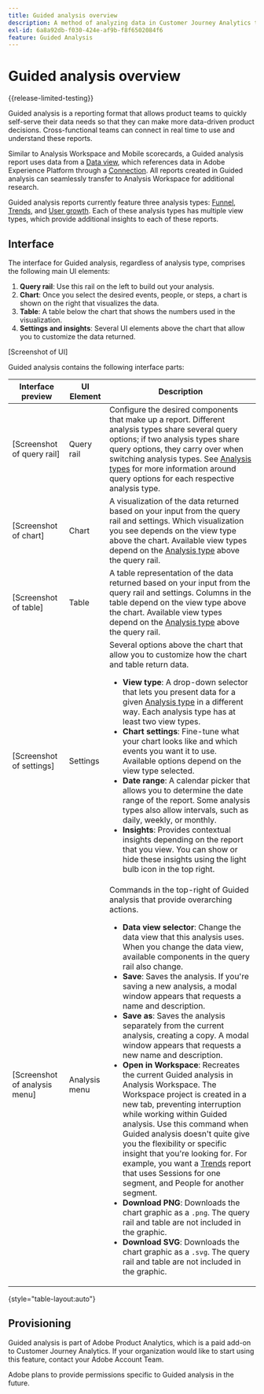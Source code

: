 ```yaml
---
title: Guided analysis overview
description: A method of analyzing data in Customer Journey Analytics that lets product teams easily generate reports and insights.
exl-id: 6a8a92db-f030-424e-af9b-f8f6502084f6
feature: Guided Analysis
---
```

# Guided analysis overview

{{release-limited-testing}}

Guided analysis is a reporting format that allows product teams to quickly self-serve their data needs so that they can make more data-driven product decisions. Cross-functional teams can connect in real time to use and understand these reports.

Similar to Analysis Workspace and Mobile scorecards, a Guided analysis report uses data from a [Data view](../data-views/data-views.md), which references data in Adobe Experience Platform through a [Connection](../connections/overview.md). All reports created in Guided analysis can seamlessly transfer to Analysis Workspace for additional research.

Guided analysis reports currently feature three analysis types: [Funnel](analysis-types/funnel.md), [Trends](analysis-types/trends.md), and [User growth](analysis-types/user-growth.md). Each of these analysis types has multiple view types, which provide additional insights to each of these reports.

## Interface

The interface for Guided analysis, regardless of analysis type, comprises the following main UI elements:

1. **Query rail**: Use this rail on the left to build out your analysis.
1. **Chart**: Once you select the desired events, people, or steps, a chart is shown on the right that visualizes the data.
1. **Table**: A table below the chart that shows the numbers used in the visualization.
1. **Settings and insights**: Several UI elements above the chart that allow you to customize the data returned.

[Screenshot of UI]

Guided analysis contains the following interface parts:

| Interface preview | UI Element | Description |
| --- | --- | --- |
| [Screenshot of query rail] | Query rail | Configure the desired components that make up a report. Different analysis types share several query options; if two analysis types share query options, they carry over when switching analysis types. See [Analysis types](analysis-types/overview.md) for more information around query options for each respective analysis type. |
| [Screenshot of chart] | Chart | A visualization of the data returned based on your input from the query rail and settings. Which visualization you see depends on the view type above the chart. Available view types depend on the [Analysis type](analysis-types/overview.md) above the query rail. |
| [Screenshot of table] | Table | A table representation of the data returned based on your input from the query rail and settings. Columns in the table depend on the view type above the chart. Available view types depend on the [Analysis type](analysis-types/overview.md) above the query rail. |
| [Screenshot of settings] | Settings | Several options above the chart that allow you to customize how the chart and table return data.<ul><li>**View type**: A drop-down selector that lets you present data for a given [Analysis type](analysis-types/overview.md) in a different way. Each analysis type has at least two view types.</li><li>**Chart settings**: Fine-tune what your chart looks like and which events you want it to use. Available options depend on the view type selected.</li><li>**Date range**: A calendar picker that allows you to determine the date range of the report. Some analysis types also allow intervals, such as daily, weekly, or monthly.</li><li>**Insights**: Provides contextual insights depending on the report that you view. You can show or hide these insights using the light bulb icon in the top right.</li></ul> |
| [Screenshot of analysis menu] | Analysis menu | Commands in the top-right of Guided analysis that provide overarching actions.<ul><li>**Data view selector**: Change the data view that this analysis uses. When you change the data view, available components in the query rail also change.</li><li>**Save**: Saves the analysis. If you're saving a new analysis, a modal window appears that requests a name and description.</li><li>**Save as**: Saves the analysis separately from the current analysis, creating a copy. A modal window appears that requests a new name and description.</li><li>**Open in Workspace**: Recreates the current Guided analysis in Analysis Workspace. The Workspace project is created in a new tab, preventing interruption while working within Guided analysis. Use this command when Guided analysis doesn't quite give you the flexibility or specific insight that you're looking for. For example, you want a [Trends](analysis-types/trends.md) report that uses Sessions for one segment, and People for another segment.</li><li>**Download PNG**: Downloads the chart graphic as a `.png`. The query rail and table are not included in the graphic.</li><li>**Download SVG**: Downloads the chart graphic as a `.svg`. The query rail and table are not included in the graphic.</li></ul> |

{style="table-layout:auto"}

## Provisioning

Guided analysis is part of Adobe Product Analytics, which is a paid add-on to Customer Journey Analytics. If your organization would like to start using this feature, contact your Adobe Account Team.

Adobe plans to provide permissions specific to Guided analysis in the future.

<!-- Once your organization is provisioned to use Guided analysis, product profile administrators can grant access to it in the Adobe Admin Console.

1. Log in to the [Adobe admin console](https://adminconsole.adobe.com).
1. Select **[!UICONTROL Customer Journey Analytics]** in the list of products.
1. Select the desired product profile to edit permissions.
1. Click the **[!UICONTROL Permissions]** tab, then click **[!UICONTROL Edit]** under [!UICONTROL Reporting Tools].
1. Drag **[!UICONTROL Guided analysis]** from the list of [!UICONTROL Available Permission Items] to the list of [!UICONTROL Included Permission Items].
1. Click **[!UICONTROL Save]**. -->
